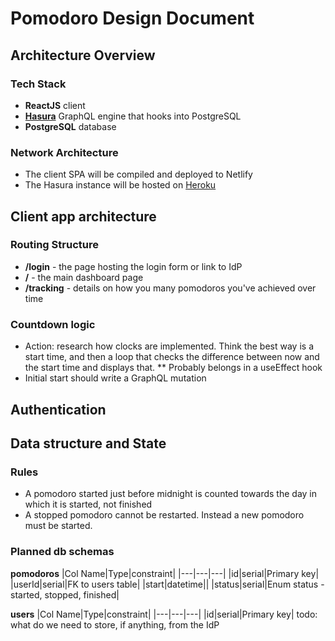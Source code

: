 # Pomodoro Design Document

## Architecture Overview
### Tech Stack
* **ReactJS** client
* [**Hasura**](https://hasura.io/) GraphQL engine that hooks into PostgreSQL
* **PostgreSQL** database

### Network Architecture
* The client SPA will be compiled and deployed to Netlify
* The Hasura instance will be hosted on [Heroku](https://trakitypomodoro.herokuapp.com/console)

## Client app architecture
### Routing Structure
* **/login** - the page hosting the login form or link to IdP
* **/** - the main dashboard page
* **/tracking** - details on how you many pomodoros you've achieved over time

### Countdown logic
* Action: research how clocks are implemented. Think the best way is a start time, and then a loop that checks the difference between now and the start time and displays that.
**  Probably belongs in a useEffect hook
* Initial start should write a GraphQL mutation

## Authentication

## Data structure and State
### Rules
* A pomodoro started just before midnight is counted towards the day in which it is started, not finished
* A stopped pomodoro cannot be restarted. Instead a new pomodoro must be started.

### Planned db schemas
**pomodoros**
|Col Name|Type|constraint|
|---|---|---|
|id|serial|Primary key|
|userId|serial|FK to users table|
|start|datetime||
|status|serial|Enum status - started, stopped, finished|

**users**
|Col Name|Type|constraint|
|---|---|---|
|id|serial|Primary key|
todo: what do we need to store, if anything, from the IdP

